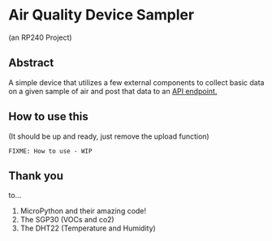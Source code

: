 # Air Quality Device Sampler

(an RP240 Project)

## Abstract

A simple device that utilizes a few external components to collect basic data on a given sample of air and post that data to an [API endpoint.](https://github.com/coldenate/air-quality-samples-backend-FastAPI)

## How to use this

(It should be up and ready, just remove the upload function)

```fix
FIXME: How to use - WIP
```

## Thank you

to...

1. MicroPython and their amazing code!
2. The SGP30 (VOCs and co2)
3. The DHT22 (Temperature and Humidity)
